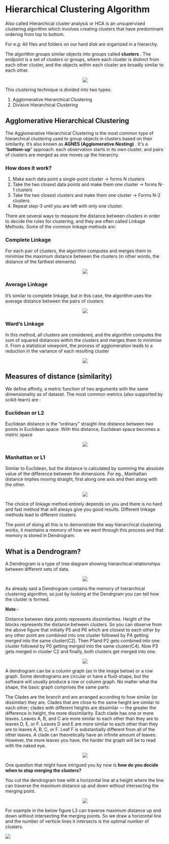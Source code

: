 # Hierarchical Clustering Algorithm

Also called Hierarchical cluster analysis or HCA is an unsupervised clustering algorithm which involves creating clusters that have predominant ordering from top to bottom.

For e.g: All files and folders on our hard disk are organized in a hierarchy.

The algorithm groups similar objects into groups called **clusters** . The endpoint is a set of clusters or groups, where each cluster is distinct from each other cluster, and the objects within each cluster are broadly similar to each other.

<p align="center"> 
<img src="gif1.gif">
</p>

This clustering technique is divided into two types:

1. Agglomerative Hierarchical Clustering
2. Divisive Hierarchical Clustering

## Agglomerative Hierarchical Clustering
 
The Agglomerative Hierarchical Clustering is the most common type of hierarchical clustering used to group objects in clusters based on their similarity. It’s also known as **AGNES (Agglomerative Nesting)** . It's a “**bottom-up**” approach: each observation starts in its own cluster, and pairs of clusters are merged as one moves up the hierarchy.

### How does it work?

1. Make each data point a single-point cluster → forms N clusters
2. Take the two closest data points and make them one cluster → forms N-1 clusters
3. Take the two closest clusters and make them one cluster → Forms N-2 clusters.
4. Repeat step-3 until you are left with only one cluster.

There are several ways to measure the distance between clusters in order to decide the rules for clustering, and they are often called Linkage Methods. Some of the common linkage methods are:

### Complete Linkage
For each pair of clusters, the algorithm computes and merges them to minimise the maximum distance between the clusters (in other words, the distance of the farthest elements)

<p align="center"> 
<img src="complete.jpeg">
</p>

### Average Linkage
It’s similar to complete linkage, but in this case, the algorithm uses the average distance between the pairs of clusters

<p align="center"> 
<img src="average.jpeg">
</p>

### Ward’s Linkage
In this method, all clusters are considered, and the algorithm computes the sum of squared distances within the clusters and merges them to minimise it. From a statistical viewpoint, the process of agglomeration leads to a reduction in the variance of each resulting cluster

<p align="center"> 
<img src="ward.jpeg">
</p>

## Measures of distance (similarity)
We define affinity, a metric function of two arguments with the same dimensionality as of dataset. The most common metrics (also supported by scikit-learn) are :
### Euclidean or L2
Euclidean distance is the “ordinary” straight-line distance between two points in Euclidean space. With this distance, Euclidean space becomes a metric space

<p align="center"> 
<img src="euclidean.jpeg">
</p>

### Manhattan or L1
Similar to Euclidean, but the distance is calculated by summing the absolute value of the difference between the dimensions. For eg., Manhattan distance implies moving straight, first along one axis and then along with the other.

<p align="center"> 
<img src="manhattan.jpeg">
</p>

The choice of linkage method entirely depends on you and there is no hard and fast method that will always give you good results. Different linkage methods lead to different clusters.

The point of doing all this is to demonstrate the way hierarchical clustering works, it maintains a memory of how we went through this process and that memory is stored in Dendrogram.

## What is a Dendrogram?

A Dendrogram is a type of tree diagram showing hierarchical relationships between different sets of data.

<p align="center"> 
<img src="img1.png">
</p>
As already said a Dendrogram contains the memory of hierarchical clustering algorithm, so just by looking at the Dendrgram you can tell how the cluster is formed.

**Note**:- 

Distance between data points represents dissimilarities.
Height of the blocks represents the distance between clusters.
So you can observe from the above figure that initially P5 and P6 which are closest to each other by any other point are combined into one cluster followed by P4 getting merged into the same cluster(C2). Then P1and P2 gets combined into one cluster followed by P0 getting merged into the same cluster(C4). Now P3 gets merged in cluster C2 and finally, both clusters get merged into one.

<p align="center"> 
<img src="gif2.gif">
</p>

A dendrogram can be a column graph (as in the image below) or a row graph. Some dendrograms are circular or have a fluid-shape, but the software will usually produce a row or column graph. No matter what the shape, the basic graph comprises the same parts:

The Clades are the branch and are arranged according to how similar (or dissimilar) they are. Clades that are close to the same height are similar to each other; clades with different heights are dissimilar — the greater the difference in height, the more dissimilarity.
Each clade has one or more leaves.
Leaves A, B, and C are more similar to each other than they are to leaves D, E, or F.
Leaves D and E are more similar to each other than they are to leaves A, B, C, or F.
Leaf F is substantially different from all of the other leaves.
A clade can theoretically have an infinite amount of leaves. However, the more leaves you have, the harder the graph will be to read with the naked eye.

<p align="center"> 
<img src="img4.jpeg">
</p>

One question that might have intrigued you by now is **how do you decide when to stop merging the clusters?**

You cut the dendrogram tree with a horizontal line at a height where the line can traverse the maximum distance up and down without intersecting the merging point.

<p align="center"> 
<img src="img2.png">
</p>

For example in the below figure L3 can traverse maximum distance up and down without intersecting the merging points. So we draw a horizontal line and the number of verticle lines it intersects is the optimal number of clusters.

![](img3.png)

